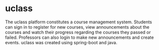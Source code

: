 # uclass
The uclass platform constitutes a course management system. Students can sign in to register for new courses, view announcements about the courses and watch their progress regarding the courses they passed or failed. Professors can also login to make new announcements and create events.
uclass was created using spring-boot and java.
